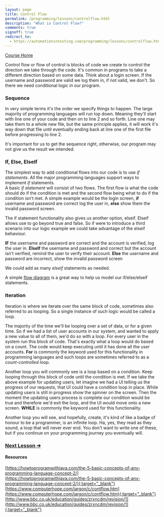 ```yaml
---
layout: page
title: Control Flow
permalink: /programming/lessons/controlflow.html
description: "What is Control Flow?"
comments: true
signoff: true
redirect_to:
  - https://automationintesting.com/programming/lessons/controlflow.html
---
```

[Course Home](../course)

Control flow or flow of control is blocks of code we create to control the direction we take through the code. It's common in programs to take a different direction based on some data. Think about a login screen. If the username and password are valid we log them in, if not valid, we don't. So there we need conditional logic in our program. 

### Sequence
In very simple terms it's the order we specify things to happen. The large majority of programming languages will run top down. Meaning they'll start with line one of your code and then on to line 2 and so forth. Line one may take them to a whole new file, but the same principle applies, it will work it's way down that file until eventually ending back at line one of the first file before progressing to line 2.

It's important for us to get the sequence right, otherwise, our program may not give us the result we intended.

### If, Else, ElseIf
The simplest way to add conditional flows into our code is to use *if statements*. All the major programming languages support ways to implement *if* statements.  
A basic *if statement* will consist of two flows. The first flow is what the code should do if the condition is met and the second flow being what to do if the condition isn't met. A simple example would be the login screen, **if** username and password are correct log the user in, **else** show them the invalid password screen.

The if statement functionality also gives us another option, elseif. Elseif allows use to go beyond true and false. So if were to introduce a third scenario into our logic example we could take advantage of the elseif behaviour. 

**IF** the username and password are correct and the account is verified, log the user in.
**ElseIf** the username and password and correct but the account isn't verified, remind the user to verify their account.
**Else** the username and password are incorrect, show the invalid password screen

We could add as many *elseif* statements as needed.

A simple [flow diagram](https://www.lucidchart.com/pages/data-flow-diagram/b?dfd=1) is a great way to help us model our if/else/elseif statements.

### Iteration
Iteration is where we iterate over the same block of code, sometimes also referred to as looping. So a single instance of such logic would be called a loop.  

The majority of the time we'll be looping over a set of data, or for a given time. So if we had a list of user accounts in our system, and wanted to apply a new value to all of them, we'd do so with a loop. For every user in the system run this block of code. That's exactly what a loop would do based on a count. The code would keep executing until it has done all the user accounts. **For** is commonly the keyword used for this functionality in programming languages and such loops are sometimes referred to as a *count-controlled loop*.

Another loop you will commonly see is a loop based on a condition. Keep looping through this block of code until the condition is met. If we take the above example for updating users, let imagine we had a UI telling us the progress of our requests, that UI could have a condition loop in place. While updating users is still in progress show the spinner on the screen. Then the moment the updating users process is complete our condition would be true and therefore we'd exit the loop, and the UI would move onto a new screen. **WHILE** is commonly the keyword used for this functionality.

Another loop you will see, and hopefully, create, it's kind of like a badge of honour to be a programmer, is an infinite loop. Ha, yes, they read as they sound, a loop that will never ever end. You don't want to write one of these, but if you continue on your programming journey you eventually will.

### [Next Lesson &#10132;](../lessons/algorithms-big-o-notation)

#### Resources
[https://howtoprogramwithjava.com/the-5-basic-concepts-of-any-programming-language-concept-2/](https://howtoprogramwithjava.com/the-5-basic-concepts-of-any-programming-language-concept-2/){:target="_blank"}  
[https://www.computerhope.com/jargon/c/contflow.htm](https://www.computerhope.com/jargon/c/contflow.htm){:target="_blank"}  
[http://www.bbc.co.uk/education/guides/zrxncdm/revision/1](http://www.bbc.co.uk/education/guides/zrxncdm/revision/1){:target="_blank"}
